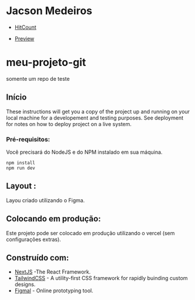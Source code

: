 # Jacson Medeiros
* [HitCount](https://hits.dwyl.com/)

* [Preview](https://github.com/jacsonsm/)
# meu-projeto-git
 somente um repo de teste

## Início

These instructions will get you a copy of the project up and running on your local machine for a developement and testing purposes. See deployment for notes on how to deploy project on a live system.

### Pré-requisitos:

Você precisará do NodeJS e do NPM instalado em sua máquina.

```
npm install
npm run dev
```

## Layout :

Layou criado utilizando o Figma. 

## Colocando em produção:

Este projeto pode ser colocado em produção utilizando o vercel (sem configurações extras).

## Construído com:

* [NextJS](https://nextjs.org/) -The React Framework.
* [TailwindCSS](https://tailwindcss.com/) - A utility-first CSS framework for rapidly buinding custom designs.
* [Figmal](https://figma.com/) - Online prototyping tool.